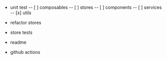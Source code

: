 - unit test
  -- [ ] composables
  -- [ ] stores
  -- [ ] components
  -- [ ] services
  -- [x] utils

- refactor stores
- store tests
- readme
- github actions
